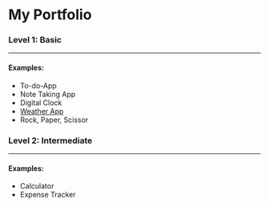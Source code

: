<h1> My Portfolio</h1>
<h3> Level 1: Basic</h3>
<hr>
<p></p>
<h4> Examples:</h4>
  <ul>
    <li>To-do-App</li>
    <li>Note Taking App</li>
    <li>Digital Clock</li>
    <a href="https://janleven01.github.io/Weather-App/"><li>Weather App</li></a>
    <li>Rock, Paper, Scissor</li>
  </ul>
<h3> Level 2: Intermediate</h3>
<hr>
<p></p>
<h4> Examples:</h4>
  <ul>
    <li>Calculator</li>
    <li>Expense Tracker</li>
  </ul>
  
  
